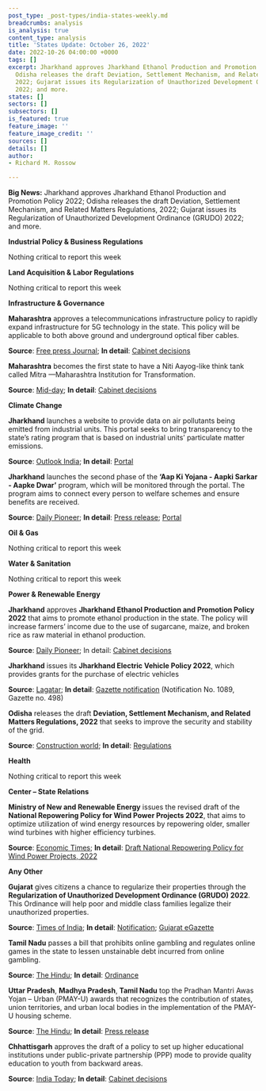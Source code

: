 ```yaml
---
post_type: _post-types/india-states-weekly.md
breadcrumbs: analysis
is_analysis: true
content_type: analysis
title: 'States Update: October 26, 2022'
date: 2022-10-26 04:00:00 +0000
tags: []
excerpt: Jharkhand approves Jharkhand Ethanol Production and Promotion Policy 2022;
  Odisha releases the draft Deviation, Settlement Mechanism, and Related Matters Regulations,
  2022; Gujarat issues its Regularization of Unauthorized Development Ordinance (GRUDO)
  2022; and more.
states: []
sectors: []
subsectors: []
is_featured: true
feature_image: ''
feature_image_credit: ''
sources: []
details: []
author:
- Richard M. Rossow

---
```

**Big News:** Jharkhand approves Jharkhand Ethanol Production and Promotion Policy 2022; Odisha releases the draft Deviation, Settlement Mechanism, and Related Matters Regulations, 2022; Gujarat issues its Regularization of Unauthorized Development Ordinance (GRUDO) 2022; and more.

**Industrial Policy & Business Regulations**

Nothing critical to report this week

**Land Acquisition & Labor Regulations**

Nothing critical to report this week

**Infrastructure & Governance**

**Maharashtra** approves a telecommunications infrastructure policy to rapidly expand infrastructure for 5G technology in the state. This policy will be applicable to both above ground and underground optical fiber cables.

**Source**: [Free press Journal](https://www.freepressjournal.in/mumbai/mumbai-maha-cabinet-approves-policy-to-rapidly-scale-up-infrastructure-for-5g-tech); **In detail**: [Cabinet decisions](https://acrobat.adobe.com/id/urn:aaid:sc:VA6C2:5a2a3499-ea3b-453f-94ea-a64765e00a4e)

**Maharashtra** becomes the first state to have a Niti Aayog-like think tank called Mitra —Maharashtra Institution for Transformation.

**Source**: [Mid-day](https://www.mid-day.com/mumbai/mumbai-news/article/maharashtra-cabinet-gives-nod-to-niti-aayog-like-think-tank-called-mitra-23251514); **In detail**: [Cabinet decisions](https://acrobat.adobe.com/id/urn:aaid:sc:VA6C2:5a2a3499-ea3b-453f-94ea-a64765e00a4e)

**Climate Change**

**Jharkhand** launches a website to provide data on air pollutants being emitted from industrial units. This portal seeks to bring transparency to the state’s rating program that is based on industrial units’ particulate matter emissions.

**Source**: [Outlook India](https://www.outlookindia.com/national/jharkhand-website-launched-to-provide-data-on-industrial-pollution-news-231471?prev); **In detail**: [Portal](http://jsac.jharkhand.gov.in/pollution/)

**Jharkhand** launches the second phase of the **‘Aap Ki Yojana - Aapki Sarkar - Aapke Dwar’** program, which will be monitored through the portal. The program aims to connect every person to welfare schemes and ensure benefits are received.

**Source**: [Daily Pioneer](https://www.dailypioneer.com/2022/state-editions/cm-launches----apki-yojna-apki-sarkar-apke-dwar----programme-from-giridih.html); **In detail**: [Press release](https://cm.jharkhand.gov.in/sites/default/files/Press_Release_1-14-10-2022%28Hindi%29.pdf); [Portal](https://sarkaraapkedwar.jharkhand.gov.in/)

**Oil & Gas**

Nothing critical to report this week

**Water & Sanitation**

Nothing critical to report this week

**Power & Renewable Energy**

**Jharkhand** approves **Jharkhand Ethanol Production and Promotion Policy 2022** that aims to promote ethanol production in the state. The policy will increase farmers’ income due to the use of sugarcane, maize, and broken rice as raw material in ethanol production.

**Source**: [Daily Pioneer](https://www.dailypioneer.com/2022/state-editions/ethanol-production-policy-gets-cabinet-nod.html); In detail: [Cabinet decisions](http://prdjharkhand.in/iprd/view_press_release_photo.php?prid=31829)

**Jharkhand** issues its **Jharkhand Electric Vehicle Policy 2022**, which provides grants for the purchase of electric vehicles

**Source**: [Lagatar](https://lagatar24.com/jharkhand-announces-rs-10000-grant-for-e-scooty-rs-1-50-lakh-for-e-cars/127299/); **In detail**: [Gazette notification](https://jharkhandgazette.nic.in/Notification.aspx) (Notification No. 1089, Gazette no. 498)

**Odisha** releases the draft **Deviation, Settlement Mechanism, and Related Matters Regulations, 2022** that seeks to improve the security and stability of the grid.

**Source**: [Construction world](https://www.constructionworld.in/energy-infrastructure/power-and-renewable-energy/odisha-suggests-amending-the-regulations-governing-deviation-settlement/37057); **In detail**: [Regulations](https://www.orierc.org/(S(nrivi2obvv1btnirvxkwauez))/UploadData/LatestUpdates/248b8a81-b51d-45a9-841a-303aa2f01d6a.pdf)

**Health**

Nothing critical to report this week

**Center – State Relations**

**Ministry of New and Renewable Energy** issues the revised draft of the **National Repowering Policy for Wind Power Projects 2022**, that aims to optimize utilization of wind energy resources by repowering older, smaller wind turbines with higher efficiency turbines.

**Source**: [Economic Times](https://energy.economictimes.indiatimes.com/news/renewable/mnre-issues-draft-national-repowering-policy-for-wind-power-projects-2022/94991874); **In detail**: [Draft National Repowering Policy for Wind Power Projects, 2022](https://mnre.gov.in/img/documents/uploads/file_f-1666005996212.pdf)

**Any Other**

**Gujarat** gives citizens a chance to regularize their properties through the **Regularization of Unauthorized Development Ordinance (GRUDO) 2022**. This Ordinance will help poor and middle class families legalize their unauthorized properties.

**Source**: [Times of India](https://timesofindia.indiatimes.com/city/ahmedabad/government-enacts-law-to-regularize-illegal-constructions-in-gujarat/articleshow/94952808.cms); **In detail**: [Notification](https://acrobat.adobe.com/id/urn:aaid:sc:VA6C2:9befc933-1739-4d38-837c-148ad7dc4f9f); [Gujarat eGazette](https://acrobat.adobe.com/id/urn:aaid:sc:VA6C2:64759c3c-4383-4ce2-bad1-1fc6b5967848)

**Tamil Nadu** passes a bill that prohibits online gambling and regulates online games in the state to lessen unstainable debt incurred from online gambling.

**Source**: [The Hindu](https://www.thehindu.com/news/national/tamil-nadu/tamil-nadu-assembly-passes-law-banning-online-gambling-regulate-online-games/article66032368.ece); **In detail**: [Ordinance](http://www.stationeryprinting.tn.gov.in/extraordinary/2022/472_Ex_IV_2.pdf)

**Uttar Pradesh**, **Madhya Pradesh**, **Tamil Nadu** top the Pradhan Mantri Awas Yojan – Urban (PMAY-U) awards that recognizes the contribution of states, union territories, and urban local bodies in the implementation of the PMAY-U housing scheme.

**Source**: [The Hindu](https://www.thehindu.com/news/national/pmay-u-scheme-perfect-example-of-cooperative-and-competitive-federalism-puri/article66036130.ece); **In detail**: [Press release](https://www.pib.gov.in/PressReleasePage.aspx?PRID=1870277)

**Chhattisgarh** approves the draft of a policy to set up higher educational institutions under public-private partnership (PPP) mode to provide quality education to youth from backward areas.

**Source**: [India Today](https://www.indiatoday.in/education-today/news/story/chhattisgarh-govt-approves-draft-policy-for-higher-educational-institutions-in-ppp-mode-2286785-2022-10-18); **In detail**: [Cabinet decisions](https://acrobat.adobe.com/id/urn:aaid:sc:VA6C2:2d41e75c-8d0b-461b-8ef3-56744cc1aadd)
